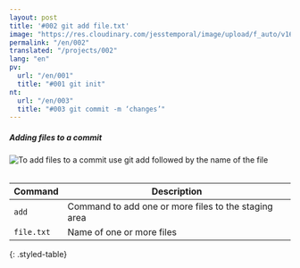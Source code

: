 ```yaml
---
layout: post
title: '#002 git add file.txt'
image: "https://res.cloudinary.com/jesstemporal/image/upload/f_auto/v1642878593/gitfichas/en/002/thumbnail_prqu4m.jpg"
permalink: "/en/002"
translated: "/projects/002"
lang: "en"
pv:
  url: "/en/001"
  title: "#001 git init"
nt:
  url: "/en/003"
  title: "#003 git commit -m ‘changes’"
---
```

##### Adding files to a commit

<img alt="To add files to a commit use git add followed by the name of the file" src="https://res.cloudinary.com/jesstemporal/image/upload/v1642878593/gitfichas/en/002/full_anaztz.jpg"><br><br>

| Command | Description |
|---------|-------------|
| `add` | Command to add one or more files to the staging area |
| `file.txt` | Name of one or more files |
{: .styled-table}
